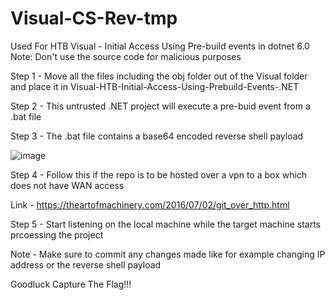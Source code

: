 # Visual-CS-Rev-tmp
Used For HTB Visual - Initial Access Using Pre-build events in dotnet 6.0
Note: Don't use the source code for malicious purposes

Step 1 - Move all the files including the obj folder out of the Visual folder and place it in Visual-HTB-Initial-Access-Using-Prebuild-Events-.NET <br>

Step 2 - This untrusted .NET project will execute a pre-buid event from a .bat file<br>

Step 3 - The .bat file contains a base64 encoded reverse shell payload  <br>

![image](https://github.com/josephalan42/Visual-CS-Rev-tmp/assets/49631504/2ba90a5b-bbf4-41d7-afaa-5a5dd1af7157)<br>  

Step 4 - Follow this if the repo is to be hosted over a vpn to a box which does not have WAN access  <br>

Link - https://theartofmachinery.com/2016/07/02/git_over_http.html  <br>

Step 5 - Start listening on the local machine while the target machine starts prcoessing the project  <br>

Note - Make sure to commit any changes made like for example changing IP address or the reverse shell payload  <br>

Goodluck Capture The Flag!!!<br>
<br>

